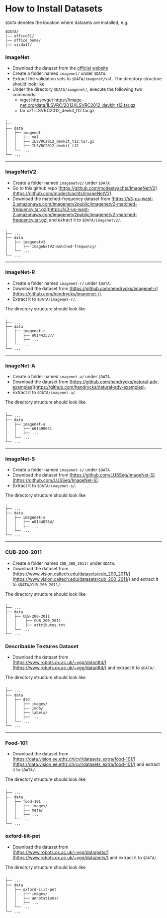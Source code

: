 # How to Install Datasets

`$DATA` denotes the location where datasets are installed, e.g.

```
$DATA/
|–– office31/
|–– office_home/
|–– visda17/
```

### ImageNet

- Download the dataset from the [official website](https://image-net.org/index.php)
- Create a folder named `imagenet/` under `$DATA`.
- Extract the validation sets to `$DATA/imagenet/val`. The directory structure should look like
- Under the directory `$DATA/imagenet/`, execute the following two commands: 
    - wget https:wget https://image-net.org/data/ILSVRC/2012/ILSVRC2012_devkit_t12.tar.gz
    - tar xzf ILSVRC2012_devkit_t12.tar.gz

```
.
├── ...
├── data                    
│   ├── imagenet            
│   │   ├── val  
│   │   ├── ILSVRC2012_devkit_t12.tar.gz
│   │   ├── ILSVRC2012_devkit_t12         
│   └── ...                 
└── ...
```

---

### ImageNetV2

- Create a folder named `imagenetv2/` under `$DATA`.
- Go to this github repo [https://github.com/modestyachts/ImageNetV2](https://github.com/modestyachts/ImageNetV2).
- Download the matched-frequency dataset from [https://s3-us-west-2.amazonaws.com/imagenetv2public/imagenetv2-matched-frequency.tar.gz](https://s3-us-west-2.amazonaws.com/imagenetv2public/imagenetv2-matched-frequency.tar.gz) and extract it to `$DATA/imagenetv2/`.

```
.
├── ...
├── data                    
│   ├── imagenetv2            
│   │   ├── ImageNetV2-matched-frequency/  
│   └── ...                 
└── ...
```

---

### ImageNet-R

- Create a folder named `imagenet-r/` under `$DATA`.
- Download the dataset from [https://github.com/hendrycks/imagenet-r](https://github.com/hendrycks/imagenet-r).
- Extract it to `$DATA/imagenet-r/`.

The directory structure should look like

```
.
├── ...
├── data
│   ├── imagenet-r
│   │   ├── n01443537/
│   │   ├── ...
│   └── ...
└── ...
```

---

### ImageNet-A

- Create a folder named `imagenet-a/` under `$DATA`.
- Download the dataset from [https://github.com/hendrycks/natural-adv-examples](https://github.com/hendrycks/natural-adv-examples).
- Extract it to `$DATA/imagenet-a/`.

The directory structure should look like

```
.
├── ...
├── data
│   ├── imagenet-a
│   │   ├── n01498041
│   │   ├── ...
│   └── ...
└── ...
```

---

### ImageNet-S

- Create a folder named `imagenet-s/` under `$DATA`.
- Download the dataset from [https://github.com/LUSSeg/ImageNet-S](https://github.com/LUSSeg/ImageNet-S).
- Extract it to `$DATA/imagenet-s/`.

The directory structure should look like

```
.
├── ...
├── data
│   ├── imagenet-s
│   │   ├── n01440764/
│   │   ├── ...
│   └── ...
└── ...
```

---


### CUB-200-2011

- Create a folder named `CUB_200_2011/` under `$DATA`.
- Download the dataset from [https://www.vision.caltech.edu/datasets/cub_200_2011/](https://www.vision.caltech.edu/datasets/cub_200_2011/) and extract it to `$DATA/CUB_200_2011/`.

The directory structure should look like

```
.
├── ...
├── data                    
│   ├── CUB-200-2011 
│   │    ├── CUB_200_2011  
│   │    ├── attributes.txt                
│   └── ...                 
└── ...
```

### Describable Textures Dataset

- Download the dataset from [https://www.robots.ox.ac.uk/~vgg/data/dtd/](https://www.robots.ox.ac.uk/~vgg/data/dtd/) and extract it to `$DATA/`.

The directory structure should look like

```
.
├── ...
├── data                    
│   ├── dtd     
│   │   ├── images/        
│   │   ├── imdb/        
│   │   ├── labels/        
│   │   ├── ...         
│   └── ...                 
└── ...
```

---

### Food-101

- Download the dataset from [https://data.vision.ee.ethz.ch/cvl/datasets_extra/food-101/](https://data.vision.ee.ethz.ch/cvl/datasets_extra/food-101/) and extract it to `$DATA/`.

The directory structure should look like

```
.
├── ...
├── data                    
│   ├── food-101     
│   │   ├── images/        
│   │   ├── meta/              
│   │   ├── ...         
│   └── ...                 
└── ...
```

### oxford-iiit-pet

- Download the dataset from [https://www.robots.ox.ac.uk/~vgg/data/pets/](https://www.robots.ox.ac.uk/~vgg/data/pets/) and extract it to `$DATA/`.

The directory structure should look like

```
.
├── ...
├── data
│   ├── oxford-iiit-pet
│   │   ├── images/
│   │   ├── annotations/
│   │   ├── ...
│   └── ...
└── ...
```
